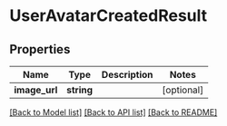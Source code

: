 # UserAvatarCreatedResult

## Properties
Name | Type | Description | Notes
------------ | ------------- | ------------- | -------------
**image_url** | **string** |  | [optional] 

[[Back to Model list]](../README.md#documentation-for-models) [[Back to API list]](../README.md#documentation-for-api-endpoints) [[Back to README]](../README.md)


